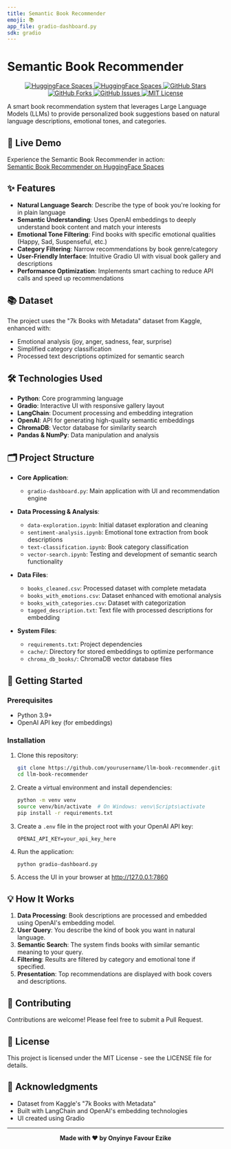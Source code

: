 ```yaml
---
title: Semantic Book Recommender
emoji: 📚
app_file: gradio-dashboard.py
sdk: gradio
---
```


# Semantic Book Recommender

<p align="center">
  <a href="https://huggingface.co/spaces/Onyimatics/Semantic_Book_Recommender">
    <img alt="HuggingFace Spaces" src="https://img.shields.io/badge/Gradio%20App%20-Running-green?logo=gradio&style=flat-square">
  </a>
  <a href="https://huggingface.co/spaces/Onyimatics/Semantic_Book_Recommender">
    <img alt="HuggingFace Spaces" src="https://img.shields.io/badge/Deployed%20on-Hugging%20Face-blue?logo=huggingface&style=flat-square">
  </a>
  <a href="https://github.com/Onyimatics/llm-book-recommender/stargazers">
    <img alt="GitHub Stars" src="https://img.shields.io/github/stars/Onyimatics/llm-book-recommender?style=social">
  </a>
  <a href="https://github.com/Onyimatics/llm-book-recommender/fork">
    <img alt="GitHub Forks" src="https://img.shields.io/github/forks/onyimatics/llm-book-recommender?style=social">
  </a>
  <a href="https://github.com/Onyimatics/llm-book-recommender/last-commit">
    <img alt="GitHub Issues" src="https://img.shields.io/github/last-commit/onyimatics/llm-book-recommender?style=flat-square">
  </a>
  <a href="https://opensource.org/licenses/MIT">
    <img alt="MIT License" src="https://img.shields.io/github/license/onyimatics/llm-book-recommender?color=blue&style=flat-square">
  </a>
</p>


A smart book recommendation system that leverages Large Language Models (LLMs) to provide personalized book suggestions based on natural language descriptions, emotional tones, and categories.

## 🔗 Live Demo

Experience the Semantic Book Recommender in action:  
[Semantic Book Recommender on HuggingFace Spaces](https://huggingface.co/spaces/Onyimatics/Semantic_Book_Recommender)

## ✨ Features

- **Natural Language Search**: Describe the type of book you're looking for in plain language
- **Semantic Understanding**: Uses OpenAI embeddings to deeply understand book content and match your interests
- **Emotional Tone Filtering**: Find books with specific emotional qualities (Happy, Sad, Suspenseful, etc.)
- **Category Filtering**: Narrow recommendations by book genre/category
- **User-Friendly Interface**: Intuitive Gradio UI with visual book gallery and descriptions
- **Performance Optimization**: Implements smart caching to reduce API calls and speed up recommendations

## 📚 Dataset

The project uses the "7k Books with Metadata" dataset from Kaggle, enhanced with:
- Emotional analysis (joy, anger, sadness, fear, surprise)
- Simplified category classification
- Processed text descriptions optimized for semantic search

## 🛠️ Technologies Used

- **Python**: Core programming language
- **Gradio**: Interactive UI with responsive gallery layout
- **LangChain**: Document processing and embedding integration
- **OpenAI**: API for generating high-quality semantic embeddings
- **ChromaDB**: Vector database for similarity search
- **Pandas & NumPy**: Data manipulation and analysis

## 🗂️ Project Structure

- **Core Application**:
  - `gradio-dashboard.py`: Main application with UI and recommendation engine

- **Data Processing & Analysis**:
  - `data-exploration.ipynb`: Initial dataset exploration and cleaning
  - `sentiment-analysis.ipynb`: Emotional tone extraction from book descriptions
  - `text-classification.ipynb`: Book category classification
  - `vector-search.ipynb`: Testing and development of semantic search functionality

- **Data Files**:
  - `books_cleaned.csv`: Processed dataset with complete metadata
  - `books_with_emotions.csv`: Dataset enhanced with emotional analysis
  - `books_with_categories.csv`: Dataset with categorization
  - `tagged_description.txt`: Text file with processed descriptions for embedding

- **System Files**:
  - `requirements.txt`: Project dependencies
  - `cache/`: Directory for stored embeddings to optimize performance
  - `chroma_db_books/`: ChromaDB vector database files

## 🚀 Getting Started

### Prerequisites

- Python 3.9+ 
- OpenAI API key (for embeddings)

### Installation

1. Clone this repository:
   ```bash
   git clone https://github.com/yourusername/llm-book-recommender.git
   cd llm-book-recommender
   ```

2. Create a virtual environment and install dependencies:
   ```bash
   python -m venv venv
   source venv/bin/activate  # On Windows: venv\Scripts\activate
   pip install -r requirements.txt
   ```

3. Create a `.env` file in the project root with your OpenAI API key:
   ```
   OPENAI_API_KEY=your_api_key_here
   ```

4. Run the application:
   ```bash
   python gradio-dashboard.py
   ```

5. Access the UI in your browser at http://127.0.0.1:7860

## 💡 How It Works

1. **Data Processing**: Book descriptions are processed and embedded using OpenAI's embedding model.
2. **User Query**: You describe the kind of book you want in natural language.
3. **Semantic Search**: The system finds books with similar semantic meaning to your query.
4. **Filtering**: Results are filtered by category and emotional tone if specified.
5. **Presentation**: Top recommendations are displayed with book covers and descriptions.

## 🤝 Contributing

Contributions are welcome! Please feel free to submit a Pull Request.

## 📄 License

This project is licensed under the MIT License - see the LICENSE file for details.

## 🙏 Acknowledgments

- Dataset from Kaggle's "7k Books with Metadata"
- Built with LangChain and OpenAI's embedding technologies
- UI created using Gradio

---

<p align="center">
  <b>Made with ❤️ by Onyinye Favour Ezike</b>
</p>
